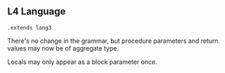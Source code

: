 ## L4 Language

```grammar
.extends lang3
```

There's no change in the grammar, but procedure parameters and return values
may now be of aggregate type.

Locals may only appear as a block parameter once.
